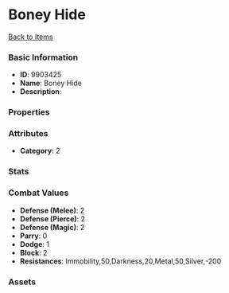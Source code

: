 # Boney Hide



[Back to Items](../items.md)

### Basic Information

- **ID**: 9903425
- **Name**: Boney Hide
- **Description**: 

### Properties


### Attributes

- **Category**: 2

### Stats


### Combat Values

- **Defense (Melee)**: 2
- **Defense (Pierce)**: 2
- **Defense (Magic)**: 2
- **Parry**: 0
- **Dodge**: 1
- **Block**: 2
- **Resistances**: Immobility,50,Darkness,20,Metal,50,Silver,-200

### Assets


